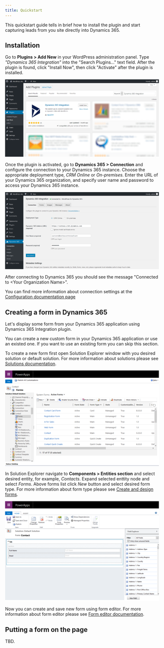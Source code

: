 ```yaml
---
title: Quickstart
---
```


This quickstart guide tells in brief how to install the plugin and start capturing leads from you site directly into Dynamics 365.

## Installation

Go to **Plugins > Add New** in your WordPress administration panel. Type *"Dynamics 365 Integration"* into the "Search Plugins..." text field. After the plugin is found, click "Install Now", then click "Activate" after the plugin is installed.

![Dynamics 365 Installation](/img/wpcrm/quickstart-install.png)

Once the plugin is activated, go to **Dynamics 365 > Connection** and configure the connection to your Dynamics 365 instance. Choose the appropriate deployment type, *CRM Online* or *On-premises.* Enter the URL of your Dynamics 365 organization, and specify user name and password to access your Dynamics 365 instance.

![Dynamics 365 Connection settings](/img/wpcrm/quickstart-connect.png)

After connecting to Dynamics 365 you should see the message "Connected to &lt;Your Organization Name&gt;".

You can find more information about connection settings at the [Configuration documentation page](/wpcrm/configuration/#connection)


## Creating a form in Dynamics 365

Let's display some form from your Dynamics 365 application using Dynamics 365 Integration plugin.

You can create a new custom form in your Dynamics 365 application or use an existed one. If you want to use an existing form you can skip this section.

To create a new form first open Solution Explorer window with you desired solution or default solution.
For more information about solutions please see [Solutions documentation](https://docs.microsoft.com/en-us/dynamics365/customer-engagement/customize/solutions-overview).

![Create new form using Solution explorer](/img/wpcrm/createform-solutionexplorer.png)

In Solution Explorer navigate to **Components &gt; Entities section** and select desired entity, for example, *Contacts*. Expand selected enttity node and select *Forms*. Above forms list click *New* button and select desired form type.
For more information about form type please see [Create and design forms](https://docs.microsoft.com/en-us/dynamics365/customer-engagement/customize/create-design-forms).

![Form editor](/img/wpcrm/createform-editor.png)

Now you can create and save new form using form editor.
For more information about form editor please see [Form editor documentation](https://docs.microsoft.com/en-us/dynamics365/customer-engagement/customize/form-editor-user-interface-legacy).

## Putting a form on the page

TBD.
